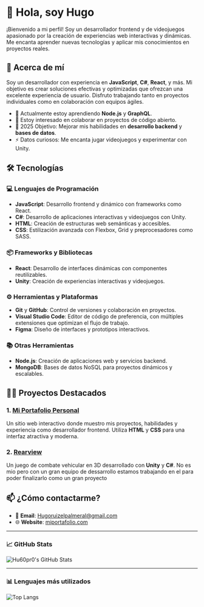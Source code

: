 # 👋 Hola, soy Hugo

¡Bienvenido a mi perfil! Soy un desarrollador frontend y de videojuegos apasionado por la creación de experiencias web interactivas y dinámicas. Me encanta aprender nuevas tecnologías y aplicar mis conocimientos en proyectos reales. 

## 🚀 Acerca de mí
Soy un desarrollador con experiencia en **JavaScript**, **C#**, **React**, y más. Mi objetivo es crear soluciones efectivas y optimizadas que ofrezcan una excelente experiencia de usuario. Disfruto trabajando tanto en proyectos individuales como en colaboración con equipos ágiles.

- 🌱 Actualmente estoy aprendiendo **Node.js** y **GraphQL**.
- 👯 Estoy interesado en colaborar en proyectos de código abierto.
- 🥅 2025 Objetivo: Mejorar mis habilidades en **desarrollo backend** y **bases de datos**.
- ⚡ Datos curiosos: Me encanta jugar videojuegos y experimentar con Unity.

## 🛠️ Tecnologías

### 💻 Lenguajes de Programación
- **JavaScript**: Desarrollo frontend y dinámico con frameworks como React.
- **C#**: Desarrollo de aplicaciones interactivas y videojuegos con Unity.
- **HTML**: Creación de estructuras web semánticas y accesibles.
- **CSS**: Estilización avanzada con Flexbox, Grid y preprocesadores como SASS.

### 📦 Frameworks y Bibliotecas
- **React**: Desarrollo de interfaces dinámicas con componentes reutilizables.
- **Unity**: Creación de experiencias interactivas y videojuegos.

### ⚙️ Herramientas y Plataformas
- **Git** y **GitHub**: Control de versiones y colaboración en proyectos.
- **Visual Studio Code**: Editor de código de preferencia, con múltiples extensiones que optimizan el flujo de trabajo.
- **Figma**: Diseño de interfaces y prototipos interactivos.

### 📚 Otras Herramientas
- **Node.js**: Creación de aplicaciones web y servicios backend.
- **MongoDB**: Bases de datos NoSQL para proyectos dinámicos y escalables.

## 🧑‍💻 Proyectos Destacados

### 1. [**Mi Portafolio Personal**](https://hu60pr0.github.io/HugoPortfolio/)
Un sitio web interactivo donde muestro mis proyectos, habilidades y experiencia como desarrollador frontend. Utiliza **HTML** y **CSS** para una interfaz atractiva y moderna.

### 2. [**Rearview**](https://discord.gg/XXnCVUNR)
Un juego de combate vehicular en 3D desarrollado con **Unity** y **C#**. No es mio pero con un gran equipo de dessarrollo estamos trabajando en el para poder finalizarlo como un gran proyecto





## 📫 ¿Cómo contactarme?

- 📧 **Email**: Hugoruizelpalmeral@gmail.com
- 🌐 **Website**: [miportafolio.com](https://hu60pr0.github.io/HugoPortfolio/)


---
### 📈 GitHub Stats

![Hu60pr0's GitHub Stats](https://github-readme-stats.vercel.app/api?username=Hu60pr0&show_icons=true&hide_title=true&count_private=true&hide=prs&theme=radical)

---

### 📊 Lenguajes más utilizados

![Top Langs](https://github-readme-stats.vercel.app/api/top-langs/?username=Hu60pr0&layout=compact&theme=radical)
